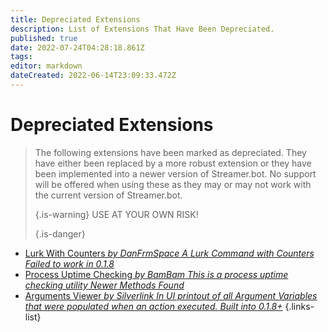 ```yaml
---
title: Depreciated Extensions
description: List of Extensions That Have Been Depreciated.
published: true
date: 2022-07-24T04:28:18.861Z
tags: 
editor: markdown
dateCreated: 2022-06-14T23:09:33.472Z
---
```


# Depreciated Extensions
> The following extensions have been marked as depreciated.  They have either been replaced by a more robust extension or they have been implemented into a newer version of Streamer.bot. No support will be offered when using these as they may or may not work with the current version of Streamer.bot. 
> 
> {.is-warning}
> USE AT YOUR OWN RISK! 
> 
> {.is-danger}

* [Lurk With Counters *by DanFrmSpace* *A Lurk Command with Counters* *Failed to work in 0.1.8*](/en/depreciated/lurk-command-with-counters)
* [Process Uptime Checking *by BamBam* *This is a process uptime checking utility* *Newer Methods Found*](/en/depreciated/process-uptime-checking)
* [Arguments Viewer *by Silverlink* *In UI printout of all Argument Variables that were populated when an action executed.* *Built into 0.1.8+*](/en/depreciated/arguments-viewer)
{.links-list}